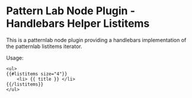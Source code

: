 # Pattern Lab Node Plugin - Handlebars Helper Listitems

This is a patternlab node plugin providing a handlebars implementation of the patternlab listitems iterator.

Usage:

```
<ul>
{{#listitems size="4"}}
    <li> {{ title }} </li>
{{/listitems}}
</ul>
```

